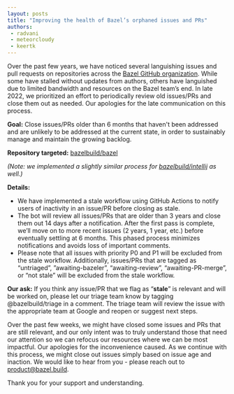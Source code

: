 ```yaml
---
layout: posts
title: "Improving the health of Bazel’s orphaned issues and PRs"
authors:
 - radvani
 - meteorcloudy
 - keertk
---
```


Over the past few years, we have noticed several languishing issues and pull requests on repositories across the [Bazel GitHub organization](https://github.com/bazelbuild). While some have stalled without updates from authors, others have languished due to limited bandwidth and resources on the Bazel team’s end. In late 2022, we prioritized an effort to periodically review old issues/PRs and close them out as needed. Our apologies for the late communication on this process.

**Goal:** Close issues/PRs older than 6 months that haven't been addressed and are unlikely to be addressed at the current state, in order to sustainably manage and maintain the growing backlog.

**Repository targeted:** [bazelbuild/bazel](https://github.com/bazelbuild/bazel)

_(Note: we implemented a slightly similar process for [bazelbuild/intellij](https://github.com/bazelbuild/intellij) as well.)_

**Details:**

- We have implemented a stale workflow using GitHub Actions to notify users of inactivity in an issue/PR before closing as stale.
- The bot will review all issues/PRs that are older than 3 years and close them out 14 days after a notification. After the first pass is complete, we’ll move on to more recent issues (2 years, 1 year, etc.) before eventually settling at 6 months. This phased process minimizes notifications and avoids loss of important comments.
- Please note that all issues with priority P0 and P1 will be excluded from the stale workflow. Additionally, issues/PRs that are tagged as “untriaged”, ”awaiting-bazeler”, “awaiting-review”, “awaiting-PR-merge”, or “not stale” will be excluded from the stale workflow.

**Our ask:** If you think any issue/PR that we flag as “**stale**” is relevant and will be worked on, please let our triage team know by tagging @bazelbuild/triage in a comment. The triage team will review the issue with the appropriate team at Google and reopen or suggest next steps.

Over the past few weeks, we might have closed some issues and PRs that are still relevant, and our only intent was to truly understand those that need our attention so we can refocus our resources where we can be most impactful. Our apologies for the inconvenience caused. As we continue with this process, we might close out issues simply based on issue age and inaction. We would like to hear from you - please reach out to product@bazel.build.

Thank you for your support and understanding.
